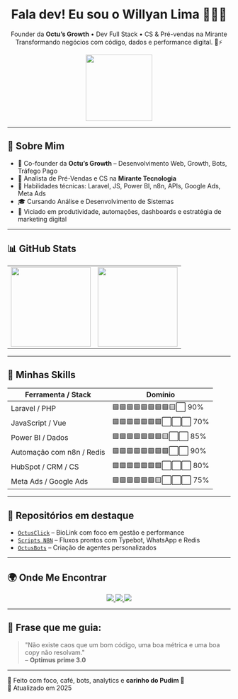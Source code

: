 <h1 align="center">Fala dev! Eu sou o Willyan Lima 👨‍💻🚀</h1>

<p align="center">
  Founder da <strong>Octu’s Growth</strong> • Dev Full Stack • CS & Pré-vendas na Mirante <br>
  Transformando negócios com código, dados e performance digital. 💼⚡
</p>

<p align="center">
  <img src="https://media.giphy.com/media/du3J3cXyzhj75IOgvA/giphy.gif" width="150" />
</p>

---

## 🧠 Sobre Mim

- 🎯 Co-founder da <strong>Octu’s Growth</strong> – Desenvolvimento Web, Growth, Bots, Tráfego Pago
- 💼 Analista de Pré-Vendas e CS na <strong>Mirante Tecnologia</strong>
- 🔧 Habilidades técnicas: Laravel, JS, Power BI, n8n, APIs, Google Ads, Meta Ads
- 🎓 Cursando Análise e Desenvolvimento de Sistemas
- 🧩 Viciado em produtividade, automações, dashboards e estratégia de marketing digital

---

## 📊 GitHub Stats

<table>
  <tr>
    <td><img height="180em" src="https://github-readme-stats.vercel.app/api?username=mrwillyan&show_icons=true&theme=tokyonight&count_private=true"/></td>
    <td><img height="180em" src="https://github-readme-stats.vercel.app/api/top-langs/?username=mrwillyan&layout=compact&theme=tokyonight"/></td>
  </tr>
</table>

---

## 🚀 Minhas Skills

| Ferramenta / Stack         | Domínio               |
|----------------------------|------------------------|
| Laravel / PHP              | 🟩🟩🟩🟩🟩🟩🟩🟩🟨⬜ 90%     |
| JavaScript / Vue           | 🟩🟩🟩🟩🟩🟩🟩⬜⬜⬜ 70%     |
| Power BI / Dados           | 🟩🟩🟩🟩🟩🟩🟩🟨⬜⬜ 85%     |
| Automação com n8n / Redis  | 🟩🟩🟩🟩🟩🟩🟩🟩⬜⬜ 90%     |
| HubSpot / CRM / CS         | 🟩🟩🟩🟩🟩🟩🟩⬜⬜⬜ 80%     |
| Meta Ads / Google Ads      | 🟩🟩🟩🟩🟩🟩🟨⬜⬜⬜ 75%     |

---

## 📌 Repositórios em destaque

- [`OctusClick`](https://github.com/mrwillyan/octusclick) – BioLink com foco em gestão e performance  
- [`Scripts N8N`](https://github.com/mrwillyan/automacoes-n8n) – Fluxos prontos com Typebot, WhatsApp e Redis  
- [`OctusBots`](https://github.com/mrwillyan/octusbots) – Criação de agentes personalizados

---

## 🌍 Onde Me Encontrar

<p align="center">
  <a href="mailto:willyanv91@gmail.com" target="_blank">
    <img src="https://img.shields.io/badge/-Gmail-red?style=for-the-badge&logo=gmail&logoColor=white"/>
  </a>
  <a href="https://www.linkedin.com/in/willyanlima/" target="_blank">
    <img src="https://img.shields.io/badge/-LinkedIn-blue?style=for-the-badge&logo=linkedin&logoColor=white"/>
  </a>
  <a href="https://arquiteturaribeiro.com.br" target="_blank">
    <img src="https://img.shields.io/badge/-Projetos%20Octu's-success?style=for-the-badge&logo=vercel"/>
  </a>
</p>

---

## 🧠 Frase que me guia:

> "Não existe caos que um bom código, uma boa métrica e uma boa copy não resolvam."  
> – **Optimus prime 3.0**

---

🧠 Feito com foco, café, bots, analytics e **carinho do Pudim 🐹**  
📅 Atualizado em 2025
